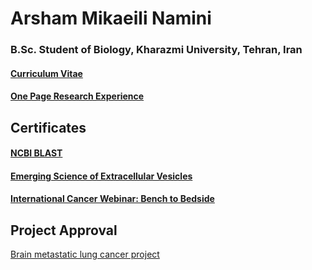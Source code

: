 # Arsham Mikaeili Namini
### B.Sc. Student of Biology, Kharazmi University, Tehran, Iran
#### [Curriculum Vitae](https://github.com/Arshammik/Arshammik.github.io/files/9803948/CV.pdf)
#### [One Page Research Experience](https://github.com/Arshammik/Arshammik.github.io/files/9803961/One.Page.Research.Experience.pdf)

## Certificates
#### [NCBI BLAST](https://github.com/Arshammik/Arshammik.github.io/files/9803965/NCBI.Certificatesuu.pdf)
#### [Emerging Science of Extracellular Vesicles](https://github.com/Arshammik/Arshammik.github.io/files/9803980/royan-certificate234.pdf)
#### [International Cancer Webinar: Bench to Bedside](https://github.com/Arshammik/Arshammik.github.io/files/9803982/royan-certificate-2.pdf)


## Project Approval 
[Brain metastatic lung cancer project](https://github.com/Arshammik/Arshammik.github.io/files/9803994/cb0jplre8a9t34i4-2.pdf)
